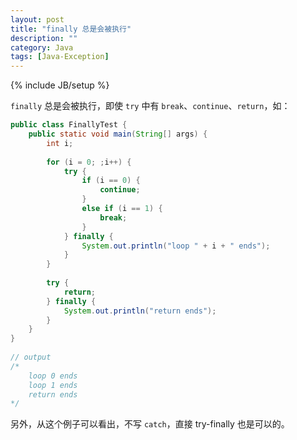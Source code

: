 ```yaml
---
layout: post
title: "finally 总是会被执行"
description: ""
category: Java
tags: [Java-Exception]
---
```

{% include JB/setup %}

`finally` 总是会被执行，即使 `try` 中有 `break`、`continue`、`return`，如：

```java
public class FinallyTest {  
	public static void main(String[] args) {  
		int i;  
		  
		for (i = 0; ;i++) {  
			try {  
				if (i == 0) { 
					continue;
				}
				else if (i == 1) {
					break; 
				}
			} finally {  
				System.out.println("loop " + i + " ends");  
			}  
		}  
		  
		try {  
			return;  
		} finally {  
			System.out.println("return ends");  
		}  
	}  
}  
  
// output  
/* 
	loop 0 ends 
	loop 1 ends 
	return ends 
*/  
```

另外，从这个例子可以看出，不写 `catch`，直接 try-finally 也是可以的。